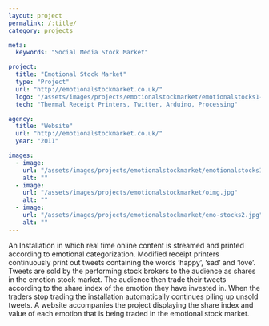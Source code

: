 ```yaml
---
layout: project
permalink: /:title/
category: projects

meta:
  keywords: "Social Media Stock Market"

project:
  title: "Emotional Stock Market"
  type: "Project"
  url: "http://emotionalstockmarket.co.uk/"
  logo: "/assets/images/projects/emotionalstockmarket/emotionalstocks1-small.jpg"
  tech: "Thermal Receipt Printers, Twitter, Arduino, Processing"

agency:
  title: "Website"
  url: "http://emotionalstockmarket.co.uk/"
  year: "2011"

images:
  - image:
    url: "/assets/images/projects/emotionalstockmarket/emotionalstocks1-small.jpg"
    alt: ""
  - image:
    url: "/assets/images/projects/emotionalstockmarket/oimg.jpg"
    alt: ""
  - image:
    url: "/assets/images/projects/emotionalstockmarket/emo-stocks2.jpg"
    alt: ""
---
```

<p>

An Installation in which real time online content is streamed and printed according to emotional categorization. Modified receipt printers continuously print out tweets containing the words ‘happy’, ‘sad’ and ‘love’. Tweets are sold by the performing stock brokers to the audience as shares in the emotion stock market. The audience then trade their tweets according to the share index of the emotion they have invested in. When the traders stop trading the installation automatically continues piling up unsold tweets. A website accompanies the project displaying the share index and value of each emotion that is being traded in the emotional stock market.  </p>
